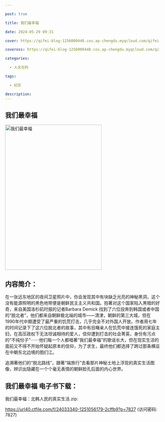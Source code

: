 ```yaml
---

post: true

title: 我们最幸福

date: 2024-05-29 09:31

cover: https://qifei-blog-1256009448.cos.ap-chengdu.myqcloud.com/qifei-blog/65d6fcf39f345e8d037bf91a.jpg

coveross: https://qifei-blog-1256009448.cos.ap-chengdu.myqcloud.com/qifei-blog/65d6fcf39f345e8d037bf91a.jpg

categories:

  - 人文社科

tags:

  - 纪实

description:
---
```




## 我们最幸福
<img alt="我们最幸福 " class="aligncenter loaded" data-was-processed="true" decoding="async" fetchpriority="high" height="471" src="https://qifei-blog-1256009448.cos.ap-chengdu.myqcloud.com/qifei-blog/65d6fcf39f345e8d037bf91a.jpg " style="cursor: zoom-in;" width="314"/>

## 内容简介：

在一张远东地区的夜间卫星照片中，你会发现其中有块缺乏光亮的神秘黑洞，这个没有能源照明的黑色地带便是朝鲜民主主义共和国。抱著对这个国家陷入黑暗的好奇，来自美国洛杉矶时报的记者Barbara Demick 找到了六位投奔到韩国或者中国的“脱北者”，他们都来自朝鲜极北端的城市——清津，朝鲜的第三大城，但在1990年代中期遭受了最严重的饥荒打击，几乎完全不对外国人开放。作者用七年的时间记录下了这六位脱北者的故事，其中有目睹亲人在饥荒中接连饿死的家庭主妇，在高压政权下无法坦诚相待的爱人，信仰遭到打击的社会菁英，身份有污点的“不纯份子”⋯⋯他们每一个人都唱著“我们最幸福”的歌谣长大，但在现实生活的面前又不得不开始怀疑起原本的信仰，为了求生，最终他们都选择了跨过那条横亘在中朝东北边境的图们江。

追溯著他们的“脱北路线”，跟著“端旅行”去看那片神秘土地上浮现的真实生活图像，辨识出隐藏在一个个毫无表情的朝鲜脸孔后面的内心世界。

## 我们最幸福 电子书下载：



我们最幸福：北韩人民的真实生活.zip: 

https://url40.ctfile.com/f/24033340-1251056179-2cffb9?p=7827 (访问密码: 7827)
